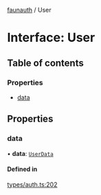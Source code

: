 [faunauth](../index.md) / User

# Interface: User

## Table of contents

### Properties

- [data](User.md#data)

## Properties

### data

• **data**: [`UserData`](UserData.md)

#### Defined in

[types/auth.ts:202](https://github.com/alexnitta/faunauth/blob/8cbba2b/src/types/auth.ts#L202)

